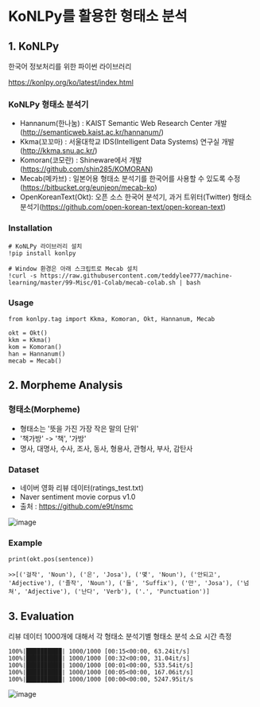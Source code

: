 # KoNLPy를 활용한 형태소 분석

## 1. KoNLPy

한국어 정보처리를 위한 파이썬 라이브러리

https://konlpy.org/ko/latest/index.html

### KoNLPy 형태소 분석기
- Hannanum(한나눔) : KAIST Semantic Web Research Center 개발(http://semanticweb.kaist.ac.kr/hannanum/)
- Kkma(꼬꼬마) : 서울대학교 IDS(Intelligent Data Systems) 연구실 개발(http://kkma.snu.ac.kr/)
- Komoran(코모란) : Shineware에서 개발(https://github.com/shin285/KOMORAN)
- Mecab(메카브) : 일본어용 형태소 분석기를 한국어를 사용할 수 있도록 수정(https://bitbucket.org/eunjeon/mecab-ko)
- OpenKoreanText(Okt): 오픈 소스 한국어 분석기, 과거 트위터(Twitter) 형태소 분석기(https://github.com/open-korean-text/open-korean-text)

### Installation
```
# KoNLPy 라이브러리 설치
!pip install konlpy
```

```
# Window 환경은 아래 스크립트로 Mecab 설치
!curl -s https://raw.githubusercontent.com/teddylee777/machine-learning/master/99-Misc/01-Colab/mecab-colab.sh | bash
```

### Usage
```
from konlpy.tag import Kkma, Komoran, Okt, Hannanum, Mecab

okt = Okt()
kkm = Kkma()
kom = Komoran()
han = Hannanum()
mecab = Mecab()
```

## 2. Morpheme Analysis

### 형태소(Morpheme)
- 형태소는 '뜻을 가진 가장 작은 말의 단위'
- '책가방' -> '책', '가방'
- 명사, 대명사, 수사, 조사, 동사, 형용사, 관형사, 부사, 감탄사

### Dataset
- 네이버 영화 리뷰 데이터(ratings_test.txt)
- Naver sentiment movie corpus v1.0
- 출처 : https://github.com/e9t/nsmc

![image](https://user-images.githubusercontent.com/87981867/189907072-22d89689-7f26-441f-bb9c-2ff16d68a839.png)

### Example
```
print(okt.pos(sentence))

>>[('걸작', 'Noun'), ('은', 'Josa'), ('몇', 'Noun'), ('안되고', 'Adjective'), ('졸작', 'Noun'), ('들', 'Suffix'), ('만', 'Josa'), ('넘쳐', 'Adjective'), ('난다', 'Verb'), ('.', 'Punctuation')]
```

## 3. Evaluation

리뷰 데이터 1000개에 대해서 각 형태소 분석기별 형태소 분석 소요 시간 측정

```
100%|██████████| 1000/1000 [00:15<00:00, 63.24it/s]
100%|██████████| 1000/1000 [00:32<00:00, 31.04it/s]
100%|██████████| 1000/1000 [00:01<00:00, 533.54it/s]
100%|██████████| 1000/1000 [00:05<00:00, 167.06it/s]
100%|██████████| 1000/1000 [00:00<00:00, 5247.95it/s
```
![image](https://user-images.githubusercontent.com/87981867/189909140-2b2943fb-14a8-45da-b45b-c40e5b4f817b.png)

